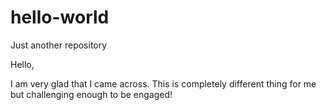 # hello-world
Just another repository

Hello,

I am very glad that I came across. 
This is completely different thing for me but challenging enough to be engaged!

